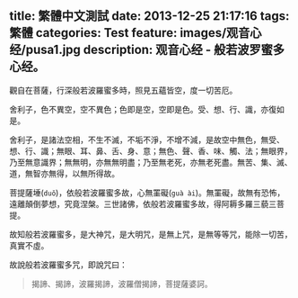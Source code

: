 title: 繁體中文測試
date: 2013-12-25 21:17:16
tags: 繁體
categories: Test
feature: images/观音心经/pusa1.jpg
description: 观音心经 - 般若波罗蜜多心经。
---

觀自在菩薩，行深般若波羅蜜多時，照見五蘊皆空，度一切苦厄。

舍利子，色不異空，空不異色；色即是空，空即是色。受、想、行、識，亦復如是。

舍利子，是諸法空相，不生不滅，不垢不淨，不增不減，是故空中無色，無受、想、行、識；無眼、耳、鼻、舌、身、意；無色、聲、香、味、觸、法；無眼界，乃至無意識界；無無明，亦無無明盡；乃至無老死，亦無老死盡。無苦、集、滅、道，無智亦無得，以無所得故。

菩提薩埵(`duǒ`)，依般若波羅蜜多故，心無罣礙(`guà ài`)。無罣礙，故無有恐怖，遠離顛倒夢想，究竟涅槃。三世諸佛，依般若波羅蜜多故，得阿耨多羅三藐三菩提。<!-- more -->

故知般若波羅蜜多，是大神咒，是大明咒，是無上咒，是無等等咒，能除一切苦，真實不虛。

故說般若波羅蜜多咒，即說咒曰：

> 揭諦、揭諦，波羅揭諦，波羅僧揭諦，菩提薩婆訶。
